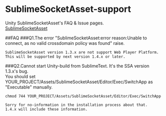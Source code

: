 SublimeSocketAsset-support
==========================

Unity SublimeSocketAsset's FAQ &amp; Issue pages.  
[SublimeSocketAsset](https://www.assetstore.unity3d.com/#/content/8003)


##FAQ
###Q1.The error "SublimeSocketAsset:error  reason:Unable to connect, as no valid crossdomain policy was found" raise.  

	SublimeSocketAsset version 1.3.x are not support Web Player Platform. This will be supported by next version 1.4.x or later.
	
###Q2.Cannot start Unity-build from SublimeText.
	It's the SSA version 1.3.x's bug.  
	You should set YOUR_PROJECT/Assets/SublimeSocketAsset/Editor/Exec/SwitchApp as "Executable" manually. 
	
	chmod 744 YOUR_PROJECT/Assets/SublimeSocketAsset/Editor/Exec/SwitchApp
	
	Sorry for no-information in the installation process about that.
	1.4.x will include these information.
